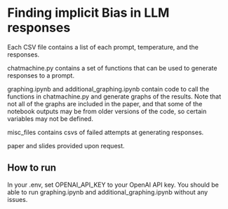 # Finding implicit Bias in LLM responses
 
Each CSV file contains a list of each prompt, temperature, and the responses.

chatmachine.py contains a set of functions that can be used to generate responses to a prompt.

graphing.ipynb and additional_graphing.ipynb contain code to call the functions in chatmachine.py and generate graphs of the results. Note that not all of the graphs are included in the paper, and that some of the notebook outputs may be from older versions of the code, so certain variables may not be defined.

misc_files contains csvs of failed attempts at generating responses.

paper and slides provided upon request.

## How to run
In your .env, set OPENAI_API_KEY to your OpenAI API key. You should be able to run graphing.ipynb and additional_graphing.ipynb without any issues.
